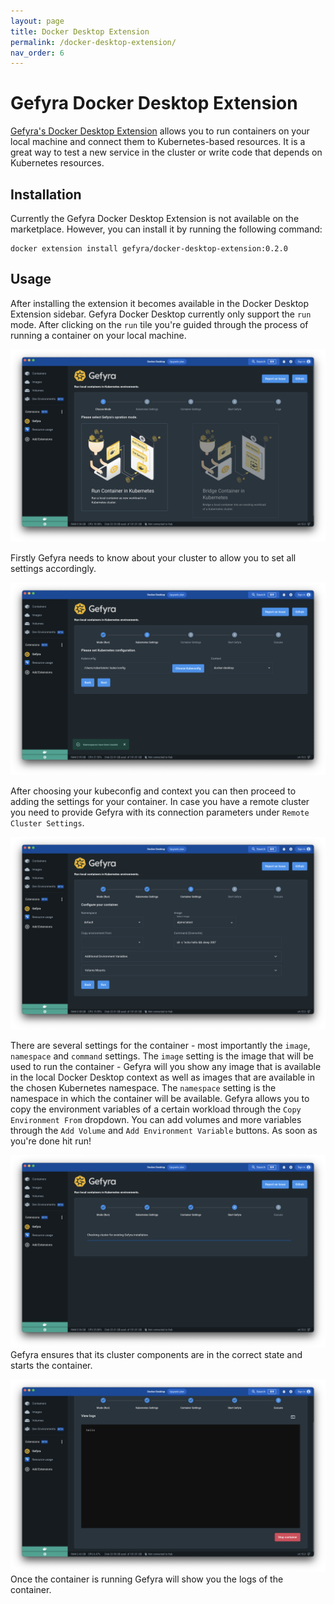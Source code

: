 ```yaml
---
layout: page
title: Docker Desktop Extension
permalink: /docker-desktop-extension/
nav_order: 6
---
```


# Gefyra Docker Desktop Extension

[Gefyra's Docker Desktop Extension](https://hub.docker.com/r/gefyra/docker-desktop-extension) allows you to run containers on your local machine and connect them to Kubernetes-based resources. It is a great way to test a new service in the cluster or write code that depends on Kubernetes resources.

## Installation
Currently the Gefyra Docker Desktop Extension is not available on the marketplace. 
However, you can install it by running the following command:
```shell
docker extension install gefyra/docker-desktop-extension:0.2.0
```

## Usage

After installing the extension it becomes available in the Docker Desktop Extension sidebar. Gefyra Docker Desktop currently only
support the `run` mode. After clicking on the `run` tile you're guided through the process of running a container on your local machine.

![Docker Desktop Extension Start](/assets/images/extension/mode.png)

Firstly Gefyra needs to know about your cluster to allow you to set all settings accordingly.

![Docker Desktop Extension Cluster Settings](/assets/images/extension/cluster.png)

After choosing your kubeconfig and context you can then proceed to adding the settings for your container. In case you have a remote cluster
you need to provide Gefyra with its connection parameters under `Remote Cluster Settings`.

![Docker Desktop Extension Container Settings](/assets/images/extension/container.png)

There are several settings for the container - most importantly the `image`, `namespace` and `command` settings.
The `image` setting is the image that will be used to run the container - Gefyra will you show any image that is available in the local Docker Desktop context as 
well as images that are available in the chosen Kubernetes namespace. The `namespace` setting is the namespace in which the container will be available.
Gefyra allows you to copy the environment variables of a certain workload through the `Copy Environment From` dropdown.
You can add volumes and more variables through the `Add Volume` and `Add Environment Variable` buttons.
As soon as you're done hit run!

![Docker Desktop Extension Load](/assets/images/extension/load.png)
Gefyra ensures that its cluster components are in the correct state and starts the container.

![Docker Desktop Extension Logs](/assets/images/extension/logs.png)
Once the container is running Gefyra will show you the logs of the container.
